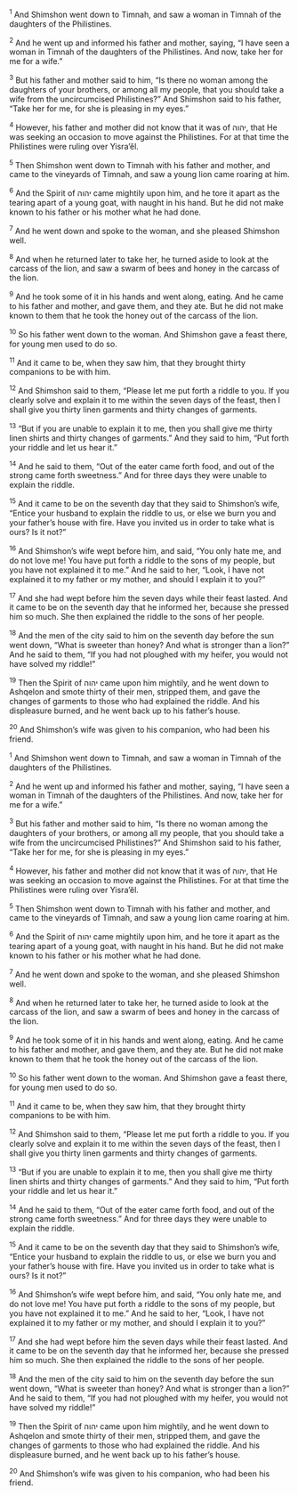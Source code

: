 <sup>1</sup> And Shimshon went down to Timnah, and saw a woman in Timnah of the daughters of the Philistines.

<sup>2</sup> And he went up and informed his father and mother, saying, “I have seen a woman in Timnah of the daughters of the Philistines. And now, take her for me for a wife.”

<sup>3</sup> But his father and mother said to him, “Is there no woman among the daughters of your brothers, or among all my people, that you should take a wife from the uncircumcised Philistines?” And Shimshon said to his father, “Take her for me, for she is pleasing in my eyes.”

<sup>4</sup> However, his father and mother did not know that it was of יהוה, that He was seeking an occasion to move against the Philistines. For at that time the Philistines were ruling over Yisra’ĕl.

<sup>5</sup> Then Shimshon went down to Timnah with his father and mother, and came to the vineyards of Timnah, and saw a young lion came roaring at him.

<sup>6</sup> And the Spirit of יהוה came mightily upon him, and he tore it apart as the tearing apart of a young goat, with naught in his hand. But he did not make known to his father or his mother what he had done.

<sup>7</sup> And he went down and spoke to the woman, and she pleased Shimshon well.

<sup>8</sup> And when he returned later to take her, he turned aside to look at the carcass of the lion, and saw a swarm of bees and honey in the carcass of the lion.

<sup>9</sup> And he took some of it in his hands and went along, eating. And he came to his father and mother, and gave them, and they ate. But he did not make known to them that he took the honey out of the carcass of the lion.

<sup>10</sup> So his father went down to the woman. And Shimshon gave a feast there, for young men used to do so.

<sup>11</sup> And it came to be, when they saw him, that they brought thirty companions to be with him.

<sup>12</sup> And Shimshon said to them, “Please let me put forth a riddle to you. If you clearly solve and explain it to me within the seven days of the feast, then I shall give you thirty linen garments and thirty changes of garments.

<sup>13</sup> “But if you are unable to explain it to me, then you shall give me thirty linen shirts and thirty changes of garments.” And they said to him, “Put forth your riddle and let us hear it.”

<sup>14</sup> And he said to them, “Out of the eater came forth food, and out of the strong came forth sweetness.” And for three days they were unable to explain the riddle.

<sup>15</sup> And it came to be on the seventh day that they said to Shimshon’s wife, “Entice your husband to explain the riddle to us, or else we burn you and your father’s house with fire. Have you invited us in order to take what is ours? Is it not?”

<sup>16</sup> And Shimshon’s wife wept before him, and said, “You only hate me, and do not love me! You have put forth a riddle to the sons of my people, but you have not explained it to me.” And he said to her, “Look, I have not explained it to my father or my mother, and should I explain it to you?”

<sup>17</sup> And she had wept before him the seven days while their feast lasted. And it came to be on the seventh day that he informed her, because she pressed him so much. She then explained the riddle to the sons of her people.

<sup>18</sup> And the men of the city said to him on the seventh day before the sun went down, “What is sweeter than honey? And what is stronger than a lion?” And he said to them, “If you had not ploughed with my heifer, you would not have solved my riddle!”

<sup>19</sup> Then the Spirit of יהוה came upon him mightily, and he went down to Ashqelon and smote thirty of their men, stripped them, and gave the changes of garments to those who had explained the riddle. And his displeasure burned, and he went back up to his father’s house.

<sup>20</sup> And Shimshon’s wife was given to his companion, who had been his friend.

<sup>1</sup> And Shimshon went down to Timnah, and saw a woman in Timnah of the daughters of the Philistines.

<sup>2</sup> And he went up and informed his father and mother, saying, “I have seen a woman in Timnah of the daughters of the Philistines. And now, take her for me for a wife.”

<sup>3</sup> But his father and mother said to him, “Is there no woman among the daughters of your brothers, or among all my people, that you should take a wife from the uncircumcised Philistines?” And Shimshon said to his father, “Take her for me, for she is pleasing in my eyes.”

<sup>4</sup> However, his father and mother did not know that it was of יהוה, that He was seeking an occasion to move against the Philistines. For at that time the Philistines were ruling over Yisra’ĕl.

<sup>5</sup> Then Shimshon went down to Timnah with his father and mother, and came to the vineyards of Timnah, and saw a young lion came roaring at him.

<sup>6</sup> And the Spirit of יהוה came mightily upon him, and he tore it apart as the tearing apart of a young goat, with naught in his hand. But he did not make known to his father or his mother what he had done.

<sup>7</sup> And he went down and spoke to the woman, and she pleased Shimshon well.

<sup>8</sup> And when he returned later to take her, he turned aside to look at the carcass of the lion, and saw a swarm of bees and honey in the carcass of the lion.

<sup>9</sup> And he took some of it in his hands and went along, eating. And he came to his father and mother, and gave them, and they ate. But he did not make known to them that he took the honey out of the carcass of the lion.

<sup>10</sup> So his father went down to the woman. And Shimshon gave a feast there, for young men used to do so.

<sup>11</sup> And it came to be, when they saw him, that they brought thirty companions to be with him.

<sup>12</sup> And Shimshon said to them, “Please let me put forth a riddle to you. If you clearly solve and explain it to me within the seven days of the feast, then I shall give you thirty linen garments and thirty changes of garments.

<sup>13</sup> “But if you are unable to explain it to me, then you shall give me thirty linen shirts and thirty changes of garments.” And they said to him, “Put forth your riddle and let us hear it.”

<sup>14</sup> And he said to them, “Out of the eater came forth food, and out of the strong came forth sweetness.” And for three days they were unable to explain the riddle.

<sup>15</sup> And it came to be on the seventh day that they said to Shimshon’s wife, “Entice your husband to explain the riddle to us, or else we burn you and your father’s house with fire. Have you invited us in order to take what is ours? Is it not?”

<sup>16</sup> And Shimshon’s wife wept before him, and said, “You only hate me, and do not love me! You have put forth a riddle to the sons of my people, but you have not explained it to me.” And he said to her, “Look, I have not explained it to my father or my mother, and should I explain it to you?”

<sup>17</sup> And she had wept before him the seven days while their feast lasted. And it came to be on the seventh day that he informed her, because she pressed him so much. She then explained the riddle to the sons of her people.

<sup>18</sup> And the men of the city said to him on the seventh day before the sun went down, “What is sweeter than honey? And what is stronger than a lion?” And he said to them, “If you had not ploughed with my heifer, you would not have solved my riddle!”

<sup>19</sup> Then the Spirit of יהוה came upon him mightily, and he went down to Ashqelon and smote thirty of their men, stripped them, and gave the changes of garments to those who had explained the riddle. And his displeasure burned, and he went back up to his father’s house.

<sup>20</sup> And Shimshon’s wife was given to his companion, who had been his friend.

